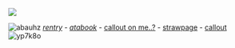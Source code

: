 ![](https://komarev.com/ghpvc/?username=NarcissisticPersonalityDisorder&color=EDB5D7&label=freaks&style=plastic&abbreviated=true)

![abauhz](https://github.com/user-attachments/assets/fb1efd2a-7827-484c-b1ad-23fa18c452cc)
*[rentry](https://rentry.co/deatharmageddon) - [atabook](https://deatharmageddon.atabook.org/)* - [callout on me..?](https://rentry.co/LightCallout) - [strawpage](https://deatharmageddon.straw.page) - [callout](https://rentry.co/fagcallout) ![yp7k8o](https://github.com/user-attachments/assets/7d771da9-a2de-4f72-bcec-23737ab258ad)
